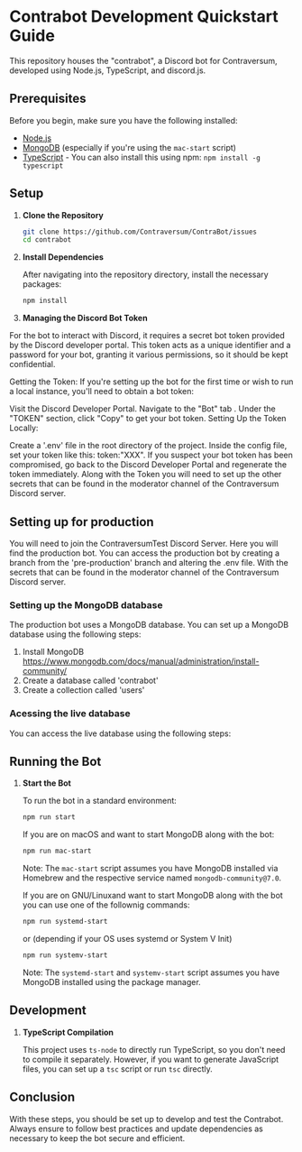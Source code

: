 # Contrabot Development Quickstart Guide

This repository houses the "contrabot", a Discord bot for Contraversum, developed using Node.js, TypeScript, and discord.js.

## Prerequisites

Before you begin, make sure you have the following installed:

- [Node.js](https://nodejs.org/en/download/)
- [MongoDB](https://www.mongodb.com/try/download/community) (especially if you're using the `mac-start` script)
- [TypeScript](https://www.typescriptlang.org/download) - You can also install this using npm: `npm install -g typescript`

## Setup

1. **Clone the Repository**

   ```bash
   git clone https://github.com/Contraversum/ContraBot/issues
   cd contrabot
   ```

2. **Install Dependencies**

   After navigating into the repository directory, install the necessary packages:

   ```bash
   npm install
   ```

3. **Managing the Discord Bot Token**

For the bot to interact with Discord, it requires a secret bot token provided by the Discord developer portal. This token acts as a unique identifier and a password for your bot, granting it various permissions, so it should be kept confidential.

Getting the Token: If you're setting up the bot for the first time or wish to run a local instance, you'll need to obtain a bot token:

Visit the Discord Developer Portal.
Navigate to the "Bot" tab .
Under the "TOKEN" section, click "Copy" to get your bot token.
Setting Up the Token Locally:

Create a '.env' file in the root directory of the project.
Inside the config file, set your token like this: token:"XXX".
If you suspect your bot token has been compromised, go back to the Discord Developer Portal and regenerate the token immediately. Along with the Token you will need to set up the other secrets that can be found in the moderator channel of the Contraversum Discord server.

## Setting up for production

You will need to join the ContraversumTest Discord Server. Here you will find the production bot. You can access the production bot by creating a branch from the 'pre-production' branch and altering the .env file. With the secrets that can be found in the moderator channel of the Contraversum Discord server.

### Setting up the MongoDB database

The production bot uses a MongoDB database. You can set up a MongoDB database using the following steps:

1. Install MongoDB https://www.mongodb.com/docs/manual/administration/install-community/
2. Create a database called 'contrabot'
3. Create a collection called 'users'

### Acessing the live database

You can access the live database using the following steps:


## Running the Bot

1. **Start the Bot**

   To run the bot in a standard environment:

   ```bash
   npm run start
   ```

   If you are on macOS and want to start MongoDB along with the bot:

   ```bash
   npm run mac-start
   ```

   Note: The `mac-start` script assumes you have MongoDB installed via Homebrew and the respective service named `mongodb-community@7.0`.

   If you are on GNU/Linuxand want to start MongoDB along with the bot you can use one of the follownig commands:

   ```bash
   npm run systemd-start
   ```

   or (depending if your OS uses systemd or System V Init)
   
   ```bash
   npm run systemv-start
   ```

   Note: The `systemd-start` and `systemv-start` script assumes you have MongoDB installed using the package manager.


## Development

1. **TypeScript Compilation**

   This project uses `ts-node` to directly run TypeScript, so you don't need to compile it separately. However, if you want to generate JavaScript files, you can set up a `tsc` script or run `tsc` directly.

## Conclusion

With these steps, you should be set up to develop and test the Contrabot. Always ensure to follow best practices and update dependencies as necessary to keep the bot secure and efficient.